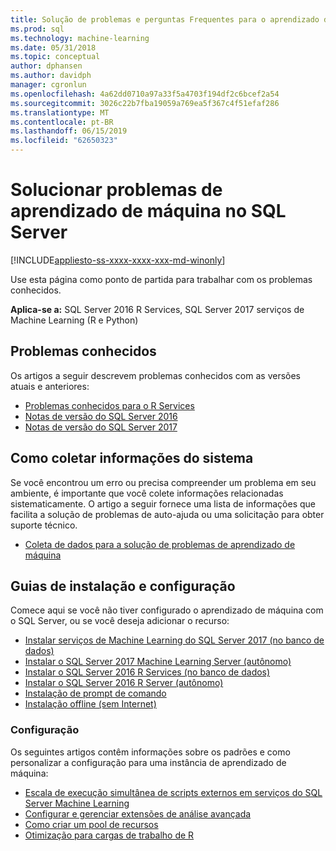 ```yaml
---
title: Solução de problemas e perguntas Frequentes para o aprendizado de máquina - serviços de aprendizado de máquina do SQL Server
ms.prod: sql
ms.technology: machine-learning
ms.date: 05/31/2018
ms.topic: conceptual
author: dphansen
ms.author: davidph
manager: cgronlun
ms.openlocfilehash: 4a62dd0710a97a33f5a4703f194df2c6bcef2a54
ms.sourcegitcommit: 3026c22b7fba19059a769ea5f367c4f51efaf286
ms.translationtype: MT
ms.contentlocale: pt-BR
ms.lasthandoff: 06/15/2019
ms.locfileid: "62650323"
---
```

# <a name="troubleshoot-machine-learning-in-sql-server"></a>Solucionar problemas de aprendizado de máquina no SQL Server
[!INCLUDE[appliesto-ss-xxxx-xxxx-xxx-md-winonly](../includes/appliesto-ss-xxxx-xxxx-xxx-md-winonly.md)]

Use esta página como ponto de partida para trabalhar com os problemas conhecidos.

**Aplica-se a:** SQL Server 2016 R Services, SQL Server 2017 serviços de Machine Learning (R e Python)

## <a name="known-issues"></a>Problemas conhecidos

Os artigos a seguir descrevem problemas conhecidos com as versões atuais e anteriores:

+ [Problemas conhecidos para o R Services](../advanced-analytics/known-issues-for-sql-server-machine-learning-services.md)
+ [Notas de versão do SQL Server 2016](../sql-server/sql-server-2016-release-notes.md)
+ [Notas de versão do SQL Server 2017](../sql-server/sql-server-2017-release-notes.md)

## <a name="how-to-gather-system-information"></a>Como coletar informações do sistema

Se você encontrou um erro ou precisa compreender um problema em seu ambiente, é importante que você colete informações relacionadas sistematicamente. O artigo a seguir fornece uma lista de informações que facilita a solução de problemas de auto-ajuda ou uma solicitação para obter suporte técnico.

+ [Coleta de dados para a solução de problemas de aprendizado de máquina](data-collection-ml-troubleshooting-process.md)

## <a name="setup-and-configuration-guides"></a>Guias de instalação e configuração

Comece aqui se você não tiver configurado o aprendizado de máquina com o SQL Server, ou se você deseja adicionar o recurso:

+ [Instalar serviços de Machine Learning do SQL Server 2017 (no banco de dados)](install/sql-machine-learning-services-windows-install.md)
+ [Instalar o SQL Server 2017 Machine Learning Server (autônomo)](install/sql-machine-learning-standalone-windows-install.md)
+ [Instalar o SQL Server 2016 R Services (no banco de dados)](install/sql-r-services-windows-install.md)
+ [Instalar o SQL Server 2016 R Server (autônomo)](install/sql-r-standalone-windows-install.md)
+ [Instalação de prompt de comando](install/sql-ml-component-commandline-install.md)
+ [Instalação offline (sem Internet)](install/sql-ml-component-install-without-internet-access.md)

### <a name="configuration"></a>Configuração

Os seguintes artigos contêm informações sobre os padrões e como personalizar a configuração para uma instância de aprendizado de máquina:

+ [Escala de execução simultânea de scripts externos em serviços do SQL Server Machine Learning](administration/modify-user-account-pool.md)   
+ [Configurar e gerenciar extensões de análise avançada](r/configure-and-manage-advanced-analytics-extensions.md)  
+ [Como criar um pool de recursos](r/how-to-create-a-resource-pool-for-r.md)
+ [Otimização para cargas de trabalho de R](r/operationalizing-your-r-code.md)
